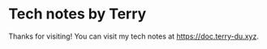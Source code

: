 # Tech notes by Terry

Thanks for visiting! You can visit my tech notes at https://doc.terry-du.xyz.

